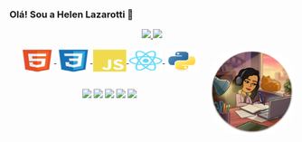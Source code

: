 ### Olá! Sou a Helen Lazarotti 🦋
<div align="center">
  <a href="https://github.com/helenlazarotti">
  <img height="150em" src="https://github-readme-stats.vercel.app/api?username=helenlazarotti&show_icons=true&theme=synthwave&include_all_commits=true&count_private=true"/>
  <img height="150em" src="https://github-readme-stats.vercel.app/api/top-langs/?username=helenlazarotti&layout=compact&langs_count=7&theme=synthwave"/>
</div>
<div style="display: inline_block" align="center"><br>
 <img align="center" alt="Helen-HTML" height="40" width="60" src="https://raw.githubusercontent.com/devicons/devicon/master/icons/html5/html5-original.svg">
  <img align="center" alt="Helen-CSS" height="40" width="60" src="https://raw.githubusercontent.com/devicons/devicon/master/icons/css3/css3-original.svg">
  <img align="center" alt="Helen-Js" height="40" width="60" src="https://raw.githubusercontent.com/devicons/devicon/master/icons/javascript/javascript-plain.svg">
  <img align="center" alt="Helen-React" height="40" width="60" src="https://raw.githubusercontent.com/devicons/devicon/master/icons/react/react-original.svg">
  <img align="center" alt="Helen-Python" height="40" width="60" src="https://raw.githubusercontent.com/devicons/devicon/master/icons/python/python-original.svg">
  <img align="right" alt="Helen-pic" height="150" style="border-radius:50px;" src="img/IMG_9559.PNG?width=800&height=600">
</div>
  
  ##
<div align="center">
   <a href="https://www.linkedin.com/in/helen-lazarotti-a6599820b/" target="_blank"><img src="https://img.shields.io/badge/-LinkedIn-%230077B5?style=for-the-badge&logo=linkedin&logoColor=white" target="_blank"></a> 
  <a href="https://www.instagram.com/helen_lazarotti/" target="_blank"><img src="https://img.shields.io/badge/-Instagram-%23E4405F?style=for-the-badge&logo=instagram&logoColor=white" target="_blank"></a> 
   <a href="https://helenlazarotti.github.io/MyPortfolio/" target="_blank"><img src="https://img.shields.io/badge/Blogger-FF5722?style=for-the-badge&logo=blogger&logoColor=white" target="_blank"></a> 
  <a href = "mailto:helenlazarotti@gmail.com?subject='Olá! Tudo bem?"><img src="https://img.shields.io/badge/-Gmail-%23333?style=for-the-badge&logo=gmail&logoColor=white" target="_blank"></a>
  <a href = "https://trello.com/u/helenlazarotti/activity"><img src="https://img.shields.io/badge/Trello-0052CC?style=for-the-badge&logo=trello&logoColor=white" target="_blank"></a>
</div>
  
  
 
